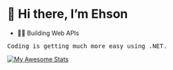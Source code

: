 # 👋 Hi there, I’m Ehson
<ul>
  <li>🧑‍💻 Building Web APIs</li>
</ul>
<pre>Coding is getting much more easy using .NET.</pre>

[![My Awesome Stats](https://awesome-github-stats.azurewebsites.net/user-stats/AkhmedovEhson?Background=505050&Text=DDDDDD&Title=DDDDDD&Border=505050&Ring=DDDDDD)](https://git.io/awesome-stats-card)








<!---
AkhmedovEhson/AkhmedovEhson is a ✨ special ✨ repository because its `README.md` (this file) appears on your GitHub profile.
You can click the Preview link to take a look at your changes.
--->
